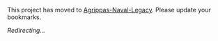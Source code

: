 This project has moved to [Agrippas-Naval-Legacy](https://davidrstansfield.github.io/Agrippas-Naval-Legacy/). Please update your bookmarks.

*Redirecting...*